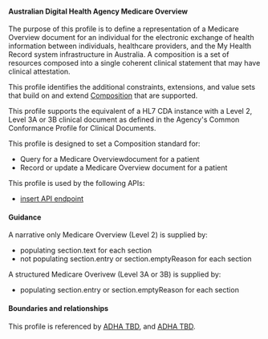 #### Australian Digital Health Agency Medicare Overview
The purpose of this profile is to define a representation of a Medicare Overview document for an individual for the electronic exchange of health information between individuals, healthcare providers, and the My Health Record system infrastructure in Australia. A composition is a set of resources composed into a single coherent clinical statement that may have clinical attestation.

This profile identifies the additional constraints, extensions, and value sets that build on and extend [Composition](http://hl7.org/fhir/R4/composition.html) that are supported. 

This profile supports the equivalent of a HL7 CDA instance with a Level 2, Level 3A or 3B clinical document as defined in the Agency's Common Conformance Profile for Clinical Documents.

This profile is designed to set a Composition standard for:
* Query for a Medicare Overviewdocument for a patient
* Record or update a Medicare Overview document for a patient

This profile is used by the following APIs:
* [insert API endpoint](StructureDefinition-TBD-1.html)

#### Guidance
A narrative only Medicare Overview (Level 2) is supplied by:
* populating section.text for each section
* not populating section.entry or section.emptyReason for each section

A structured Medicare Overivew (Level 3A or 3B) is supplied by:
* populating section.entry or section.emptyReason for each section

#### Boundaries and relationships
This profile is referenced by 
[ADHA TBD](StructureDefinition-dh-TBD-core-1.html), and 
[ADHA TBD](StructureDefinition-dh-TBD-core-1.html).
